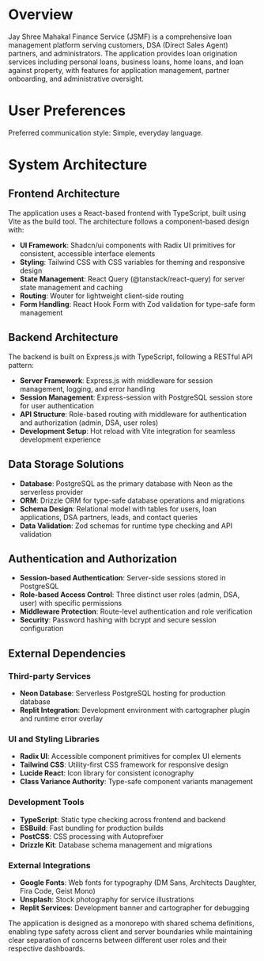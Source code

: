 # Overview

Jay Shree Mahakal Finance Service (JSMF) is a comprehensive loan management platform serving customers, DSA (Direct Sales Agent) partners, and administrators. The application provides loan origination services including personal loans, business loans, home loans, and loan against property, with features for application management, partner onboarding, and administrative oversight.

# User Preferences

Preferred communication style: Simple, everyday language.

# System Architecture

## Frontend Architecture
The application uses a React-based frontend with TypeScript, built using Vite as the build tool. The architecture follows a component-based design with:
- **UI Framework**: Shadcn/ui components with Radix UI primitives for consistent, accessible interface elements
- **Styling**: Tailwind CSS with CSS variables for theming and responsive design
- **State Management**: React Query (@tanstack/react-query) for server state management and caching
- **Routing**: Wouter for lightweight client-side routing
- **Form Handling**: React Hook Form with Zod validation for type-safe form management

## Backend Architecture
The backend is built on Express.js with TypeScript, following a RESTful API pattern:
- **Server Framework**: Express.js with middleware for session management, logging, and error handling
- **Session Management**: Express-session with PostgreSQL session store for user authentication
- **API Structure**: Role-based routing with middleware for authentication and authorization (admin, DSA, user roles)
- **Development Setup**: Hot reload with Vite integration for seamless development experience

## Data Storage Solutions
- **Database**: PostgreSQL as the primary database with Neon as the serverless provider
- **ORM**: Drizzle ORM for type-safe database operations and migrations
- **Schema Design**: Relational model with tables for users, loan applications, DSA partners, leads, and contact queries
- **Data Validation**: Zod schemas for runtime type checking and API validation

## Authentication and Authorization
- **Session-based Authentication**: Server-side sessions stored in PostgreSQL
- **Role-based Access Control**: Three distinct user roles (admin, DSA, user) with specific permissions
- **Middleware Protection**: Route-level authentication and role verification
- **Security**: Password hashing with bcrypt and secure session configuration

## External Dependencies

### Third-party Services
- **Neon Database**: Serverless PostgreSQL hosting for production database
- **Replit Integration**: Development environment with cartographer plugin and runtime error overlay

### UI and Styling Libraries
- **Radix UI**: Accessible component primitives for complex UI elements
- **Tailwind CSS**: Utility-first CSS framework for responsive design
- **Lucide React**: Icon library for consistent iconography
- **Class Variance Authority**: Type-safe component variants management

### Development Tools
- **TypeScript**: Static type checking across frontend and backend
- **ESBuild**: Fast bundling for production builds
- **PostCSS**: CSS processing with Autoprefixer
- **Drizzle Kit**: Database schema management and migrations

### External Integrations
- **Google Fonts**: Web fonts for typography (DM Sans, Architects Daughter, Fira Code, Geist Mono)
- **Unsplash**: Stock photography for service illustrations
- **Replit Services**: Development banner and cartographer for debugging

The application is designed as a monorepo with shared schema definitions, enabling type safety across client and server boundaries while maintaining clear separation of concerns between different user roles and their respective dashboards.